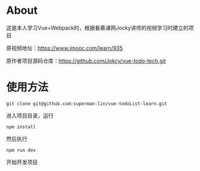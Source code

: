 # About

这是本人学习Vue+Webpack时，根据看慕课网Jocky讲师的视频学习时建立的项目

原视频地址：https://www.imooc.com/learn/935

原作者项目源码仓库：https://github.com/Jokcy/vue-todo-tech.git

# 使用方法
```
git clone git@github.com:superman-lin/vue-todoList-learn.git
```
进入项目目录，运行
```
npm install
```
然后执行
```
npm run dev
```
开始开发项目